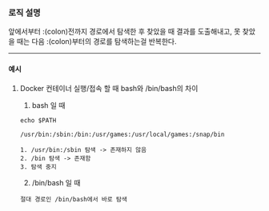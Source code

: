 ### 로직 설명

앞에서부터 :(colon)전까지 경로에서 탐색한 후 찾았을 때 결과를 도출해내고, 못 찾았을 때는 다음 :(colon)부터의 경로를 탐색하는걸 반복한다.

---

#### 예시

1. Docker 컨테이너 실행/접속 할 때 bash와 /bin/bash의 차이

    1. bash 일 때

    ```
    echo $PATH

    /usr/bin:/sbin:/bin:/usr/games:/usr/local/games:/snap/bin

    1. /usr/bin:/sbin 탐색 -> 존재하지 않음
    2. /bin 탐색 -> 존재함
    3. 탐색 중지
    ```

    2. /bin/bash 일 때

    ```
    절대 경로인 /bin/bash에서 바로 탐색
    ```
